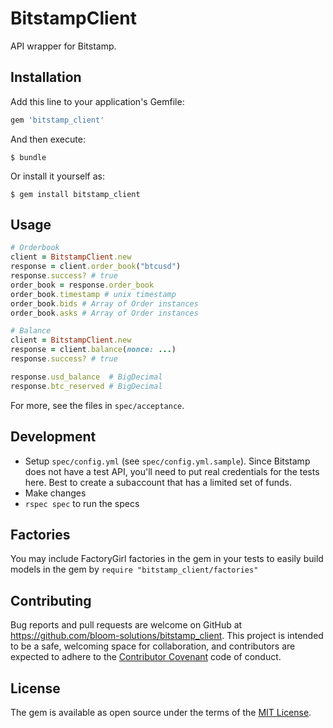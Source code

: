 # BitstampClient

API wrapper for Bitstamp.

## Installation

Add this line to your application's Gemfile:

```ruby
gem 'bitstamp_client'
```

And then execute:

    $ bundle

Or install it yourself as:

    $ gem install bitstamp_client

## Usage

```ruby
# Orderbook
client = BitstampClient.new
response = client.order_book("btcusd")
response.success? # true
order_book = response.order_book
order_book.timestamp # unix timestamp
order_book.bids # Array of Order instances
order_book.asks # Array of Order instances
```

```ruby
# Balance
client = BitstampClient.new
response = client.balance(nonce: ...)
response.success? # true

response.usd_balance  # BigDecimal
response.btc_reserved # BigDecimal
```

For more, see the files in `spec/acceptance`.

## Development

- Setup `spec/config.yml` (see `spec/config.yml.sample`). Since Bitstamp does not have a test API, you'll need to put real credentials for the tests here. Best to create a subaccount that has a limited set of funds.
- Make changes
- `rspec spec` to run the specs

## Factories

You may include FactoryGirl factories in the gem in your tests to easily build models in the gem by `require "bitstamp_client/factories"`

## Contributing

Bug reports and pull requests are welcome on GitHub at https://github.com/bloom-solutions/bitstamp_client. This project is intended to be a safe, welcoming space for collaboration, and contributors are expected to adhere to the [Contributor Covenant](http://contributor-covenant.org) code of conduct.


## License

The gem is available as open source under the terms of the [MIT License](http://opensource.org/licenses/MIT).

